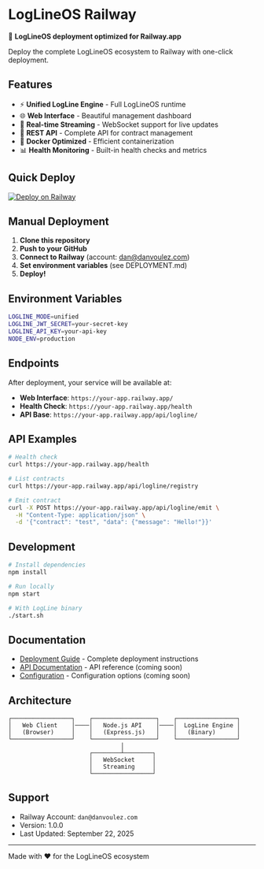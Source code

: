 # LogLineOS Railway

🚀 **LogLineOS deployment optimized for Railway.app**

Deploy the complete LogLineOS ecosystem to Railway with one-click deployment.

## Features

- ⚡ **Unified LogLine Engine** - Full LogLineOS runtime
- 🌐 **Web Interface** - Beautiful management dashboard  
- 📡 **Real-time Streaming** - WebSocket support for live updates
- 🔌 **REST API** - Complete API for contract management
- 🐳 **Docker Optimized** - Efficient containerization
- 📊 **Health Monitoring** - Built-in health checks and metrics

## Quick Deploy

[![Deploy on Railway](https://railway.app/button.svg)](https://railway.app/template/your-template-id)

## Manual Deployment

1. **Clone this repository**
2. **Push to your GitHub**
3. **Connect to Railway** (account: dan@danvoulez.com)
4. **Set environment variables** (see DEPLOYMENT.md)
5. **Deploy!**

## Environment Variables

```bash
LOGLINE_MODE=unified
LOGLINE_JWT_SECRET=your-secret-key
LOGLINE_API_KEY=your-api-key
NODE_ENV=production
```

## Endpoints

After deployment, your service will be available at:

- **Web Interface**: `https://your-app.railway.app/`
- **Health Check**: `https://your-app.railway.app/health`
- **API Base**: `https://your-app.railway.app/api/logline/`

## API Examples

```bash
# Health check
curl https://your-app.railway.app/health

# List contracts
curl https://your-app.railway.app/api/logline/registry

# Emit contract
curl -X POST https://your-app.railway.app/api/logline/emit \
  -H "Content-Type: application/json" \
  -d '{"contract": "test", "data": {"message": "Hello!"}}'
```

## Development

```bash
# Install dependencies
npm install

# Run locally
npm start

# With LogLine binary
./start.sh
```

## Documentation

- [Deployment Guide](DEPLOYMENT.md) - Complete deployment instructions
- [API Documentation](docs/API.md) - API reference (coming soon)
- [Configuration](docs/CONFIG.md) - Configuration options (coming soon)

## Architecture

```
┌─────────────────┐    ┌──────────────────┐    ┌─────────────────┐
│   Web Client    │────│   Node.js API    │────│  LogLine Engine │
│   (Browser)     │    │   (Express.js)   │    │   (Binary)      │
└─────────────────┘    └──────────────────┘    └─────────────────┘
                                │
                       ┌────────┴────────┐
                       │   WebSocket     │
                       │   Streaming     │
                       └─────────────────┘
```

## Support

- Railway Account: `dan@danvoulez.com`
- Version: 1.0.0
- Last Updated: September 22, 2025

---

Made with ❤️ for the LogLineOS ecosystem